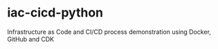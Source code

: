 # iac-cicd-python
Infrastructure as Code and CI/CD process demonstration using Docker, GitHub and CDK
